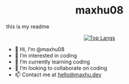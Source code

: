 <h1 align="center">maxhu08</h1>

this is my readme

<div align="center">

[![Top Langs](https://github-readme-stats.vercel.app/api/top-langs/?username=maxhu08&layout=compact&bg_color=00000000&border_color=00000000&text_color=fff)](https://github.com/anuraghazra/github-readme-stats)

</div>

- 👋 Hi, I’m @maxhu08
- 👀 I’m interested in coding
- 🌱 I’m currently learning coding
- 💞️ I’m looking to collaborate on coding
- 📫 Contact me at hello@maxhu.dev

<!---
maxhu08/maxhu08 is a ✨ special ✨ repository because its `README.md` (this file) appears on your GitHub profile.
You can click the Preview link to take a look at your changes.
--->
